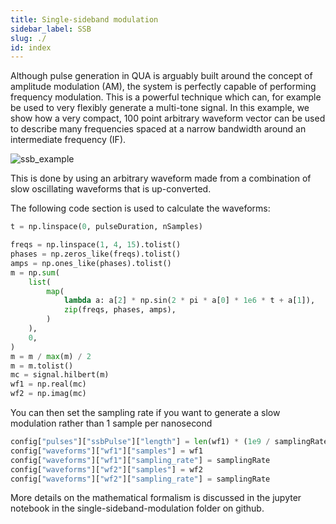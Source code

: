 ```yaml
---
title: Single-sideband modulation
sidebar_label: SSB
slug: ./
id: index
---
```


Although pulse generation in QUA is arguably built around the concept of 
amplitude modulation (AM), the system is perfectly capable of performing frequency 
modulation. This is a powerful technique which can, for example be used to 
very flexibly generate a multi-tone signal. In this example, we show how a very compact,
100 point arbitrary waveform vector can be used to describe many frequencies 
spaced at a narrow bandwidth around an intermediate frequency (IF). 

![ssb_example](SSB.png)


This is done by using an arbitrary waveform made from a combination of slow oscillating waveforms that is up-converted. 

The following code section is used to calculate the waveforms: 

```python 
t = np.linspace(0, pulseDuration, nSamples)

freqs = np.linspace(1, 4, 15).tolist()
phases = np.zeros_like(freqs).tolist()
amps = np.ones_like(phases).tolist()
m = np.sum(
    list(
        map(
            lambda a: a[2] * np.sin(2 * pi * a[0] * 1e6 * t + a[1]),
            zip(freqs, phases, amps),
        )
    ),
    0,
)
m = m / max(m) / 2
m = m.tolist()
mc = signal.hilbert(m)
wf1 = np.real(mc)
wf2 = np.imag(mc)

```

You can then set the sampling rate if you want to generate a slow modulation rather than 1 sample per nanosecond 

```python
config["pulses"]["ssbPulse"]["length"] = len(wf1) * (1e9 / samplingRate)
config["waveforms"]["wf1"]["samples"] = wf1
config["waveforms"]["wf1"]["sampling_rate"] = samplingRate
config["waveforms"]["wf2"]["samples"] = wf2
config["waveforms"]["wf2"]["sampling_rate"] = samplingRate
```

More details on the mathematical formalism is discussed in the jupyter notebook in the single-sideband-modulation folder on github. 
